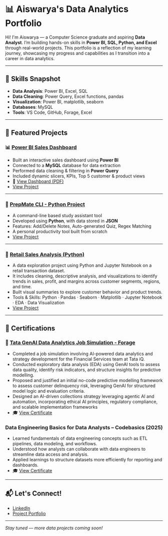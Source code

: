 # 📊 Aiswarya's Data Analytics Portfolio

Hi! I'm Aiswarya — a Computer Science graduate and aspiring **Data Analyst**. I’m building hands-on skills in **Power BI, SQL, Python, and Excel** through real-world projects. This portfolio is a reflection of my learning journey, showcasing my progress and capabilities as I transition into a career in data analytics.

---

## 🧠 Skills Snapshot

- **Data Analysis**: Power BI, Excel, SQL
- **Data Cleaning**: Power Query, Excel functions, pandas
- **Visualization**: Power BI, matplotlib, seaborn
- **Databases**: MySQL
- **Tools**: VS Code, GitHub, Forage, Excel

---

## 📌 Featured Projects

### 📊 [Power BI Sales Dashboard](https://github.com/Aiswarya196/PowerBI-Sales-Dashboard)
- Built an interactive sales dashboard using **Power BI**
- Connected to a **MySQL** database for data extraction
- Performed data cleaning & filtering in **Power Query**
- Included dynamic slicers, KPIs, Top 5 customer & product views
- 📄 [View Dashboard (PDF)](https://github.com/Aiswarya196/PowerBI-Sales-Dashboard/blob/main/dashboard-preview.pdf)
- [View Project](https://github.com/Aiswarya196/PowerBI-Sales-Dashboard)

---

### 🧠 [PrepMate CLI - Python Project](https://github.com/Aiswarya196/PrepMate-CLI)
- A command-line based study assistant tool
- Developed using **Python**, with data stored in **JSON**
- Features: Add/Delete Notes, Auto-generated Quiz, Regex Matching
- A personal productivity tool built from scratch
- [View Project](https://github.com/Aiswarya196/PrepMate-CLI)

---

### 🧾 [Retail Sales Analysis (Python)](https://github.com/Aiswarya196?tab=repositories&q=retail&type=&language=&sort=)
- A data exploration project using Python and Jupyter Notebook on a retail transaction dataset.
- It includes cleaning, descriptive analysis, and visualizations to identify trends in sales, profit, and margins across customer segments, regions, and time.
- Built visual summaries to explore customer behavior and product trends.
- Tools & Skills: Python · Pandas · Seaborn · Matplotlib · Jupyter Notebook · EDA · Data Visualization
- [View Project](https://github.com/Aiswarya196?tab=repositories&q=retail&type=&language=&sort=)

---

## 📌 Certifications

### 🧪 [Tata GenAI Data Analytics Job Simulation  - Forage](https://www.theforage.com/)
- Completed a job simulation involving AI-powered data analytics and strategy development for the Financial Services team at Tata iQ.
- Conducted exploratory data analysis (EDA) using GenAI tools to assess data quality, identify risk indicators, and structure insights for predictive modelling.
- Proposed and justified an initial no-code predictive modelling framework to assess customer delinquency risk, leveraging GenAI for structured model logic and evaluation criteria.
- Designed an AI-driven collections strategy leveraging agentic AI and automation, incorporating ethical AI principles, regulatory compliance, and scalable implementation frameworks
- 🎓 [View Certificate](./TATA_GENAI_Certificate.pdf)

### Data Engineering Basics for Data Analysts – Codebasics (2025)
- Learned fundamentals of data engineering concepts such as ETL pipelines, data modeling, and workflows.
- Understood how analysts can collaborate with data engineers to streamline data access and analysis.
- Applied learnings to structure datasets more efficiently for reporting and dashboards.
- 🎓 [View Certificate](./TATA_GENAI_Certificate.pdf)
---

## 📬 Let's Connect!

- [LinkedIn](https://www.linkedin.com/in/aiswarya-pv-4a429b1b7)
- [Project Portfolio](https://github.com/Aiswarya196/project-portfolio)

---

_Stay tuned — more data projects coming soon!_


